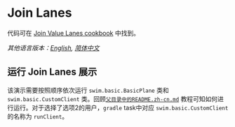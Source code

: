 # Join Lanes

代码可在 [Join Value Lanes cookbook](https://swimos.org/tutorials/join-value-lanes/) 中找到。

*其他语言版本：[English](README.md), [简体中文](README.zh-cn.md)*

## 运行 Join Lanes 展示

该演示需要按照顺序依次运行 `swim.basic.BasicPlane` 类和 `swim.basic.CustomClient` 类。回顾[`父目录中的README.zh-cn.md`](../README.zh-cn.md)
教程可知如何进行运行。对于选择了选项2的用户，`gradle` task中对应 `swim.basic.CustomClient` 的名称为 `runClient`。
